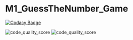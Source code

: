 # M1_GuessTheNumber_Game

[![Codacy Badge](https://api.codacy.com/project/badge/Grade/dd35fe50e2604b36a11184871d037018)](https://app.codacy.com/gh/SudhanKrishnasamy/M1_GuessTheNumber_Game?utm_source=github.com&utm_medium=referral&utm_content=SudhanKrishnasamy/M1_GuessTheNumber_Game&utm_campaign=Badge_Grade_Settings)

![code_quality_score](https://api.codiga.io/project/30964/score/svg) ![code_quality_score](https://api.codiga.io/project/30964/status/svg)
